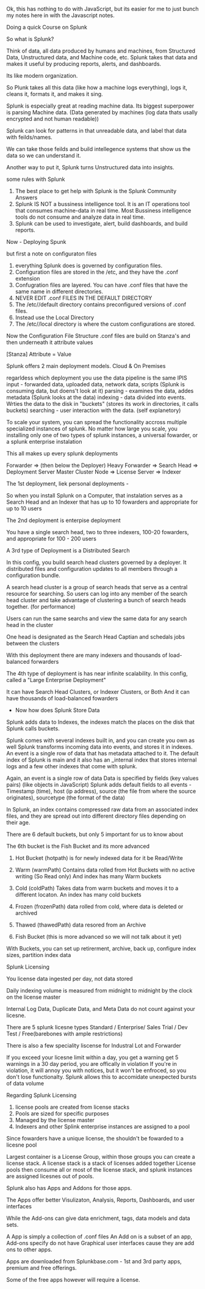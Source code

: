 Ok, this has nothing to do with JavaScript, but its easier for me to just bunch my notes here in with the Javascript notes.

Doing a quick Course on Splunk

So what is Splunk?

Think of data, all data produced by humans and machines, from Structured Data, Unstructured data, and Machine code, etc. Splunk takes that data and makes it useful by producing reports, alerts, and dashboards.

Its like modern organization.

So Plunk takes all this data (like how a machine logs everything), logs it, cleans it, formats it, and makes it sing.

Splunk is especially great at reading machine data. Its biggest superpower is parsing Machine data. (Data generated by machines (log data thats usally encrypted and not human readable))

Splunk can look for patterns in that unreadable data, and label that data with feilds/names.

We can take those feilds and build intellegence systems that show us the data so we can understand it.

Another way to put it, Splunk turns Unstructured data into insights.

some rules with Splunk

1. The best place to get help with Splunk is the Splunk Community Answers
2. Splunk IS NOT a bussiness intelligence tool. It is an IT operations tool that consumes machine-data in real time. Most Bussiness intelligence tools do not consume and analyze data in real time.
3. Splunk can be used to investigate, alert, build dashboards, and build reports.

Now - Deploying Spunk

but first a note on configuraton files

1. everything Splunk does is governed by configuration files.
2. Configuration files are stored in the /etc, and they have the .conf extension
3. Confugration files are layered. You can have .conf files that have the same name in different directories.
4. NEVER EDIT .conf FILES IN THE DEFAULT DIRECTORY
5. The /etc/<app>/default directory contains preconfigured versions of .conf files.
6. Instead use the Local Directory
7. The /etc/<app>/local directory is where the custom configurations are stored.

Now the Configuration File Structure
.conf files are build on Stanza's and then underneath it attribute values

[Stanza]
Attribute = Value

Splunk offers 2 main deployment models.
Cloud & On Premises

regarldess which deployment you use the data pipeline is the same
IPIS
input - forwarded data, uploaded data, network data, scripts (Splunk is consuming data, but doens't look at it)
parsing - examines the data, addes metadata (Splunk looks at the data)
indexing - data divided into events. Wrties the data to the disk in "buckets" (stores its work in directories, it calls buckets)
searching - user interaction with the data. (self explanetory)

To scale your system, you can spread the functionality accross multiple specialized instances of splunk. No matter how large you scale, you installing only one of two types of splunk instances, a universal fowarder, or a splunk enterprise instalation

This all makes up every splunk deployments

Forwarder =>
(then below the Deployer)
Heavy Forwarder => Search Head => Deployment Server
Master Cluster Node => License Server => Indexer

The 1st deployment, liek personal deployments -

So when you install Splunk on a Computer, that instalation serves as a Search Head and an Indexer that has up to 10 fowarders and appropriate for up to 10 users

The 2nd deployment is enterpise deployment

You have a single search head, two to three indexers, 100-20 fowarders, and appropriate for 100 - 200 users

A 3rd type of Deployment is a Distributed Search

In this config, you build search head clusters governed by a deployer. It distributed files and configuration updates to all members through a configuration bundle.

A search head cluster is a group of search heads that serve as a central resource for searching. So users can log into any member of the search head cluster and take advantage of clustering a bunch of search heads together. (for performance)

Users can run the same searchs and view the same data for any search head in the cluster

One head is designated as the Search Head Captian and schedals jobs between the clusters

With this deployment there are many indexers and thousands of load-balanced forwarders

The 4th type of deployment is has near infinite scalability. In this config,
called a "Large Enterprise Deployment"

It can have Search Head Clusters, or Indexer Clusters, or Both
And it can have thousands of load-balanced fowarders

- Now how does Splunk Store Data

Splunk adds data to Indexes, the indexes match the places on the disk that Splunk calls buckets.

Splunk comes with several indexes built in, and you can create you own as well
Splunk transforms incoming data into events, and stores it in indexes.
An event is a single row of data that has metadata attached to it.
The default index of Splunk is main and it also has an \_internal index that stores internal logs and a few other indexes that come with splunk.

Again, an event is a single row of data
Data is specified by fields (key values pairs) (like objects in JavaScript)
Splunk adds default fields to all events - Timestamp (time), host (ip address), source (the file from where the source originates), sourcetype (the format of the data)

In Splunk, an index contains compressed raw data from an associated index files, and they are spread out into different directory files depending on their age.

There are 6 default buckets, but only 5 important for us to know about

The 6th bucket is the Fish Bucket and its more advanced

1. Hot Bucket (hotpath) is for newly indexed data for it be Read/Write
2. Warm (warmPath) Contains data rolled from Hot Buckets with no active writing (So Read only) And index has many Warm buckets
3. Cold (coldPath) Takes data from warm buckets and moves it to a different locaton. An index has many cold buckets
4. Frozen (frozenPath) data rolled from cold, where data is deleted or archived
5. Thawed (thawedPath) data resored from an Archive

6. Fish Bucket (this is more advanced so we will not talk about it yet)

With Buckets, you can set up retirerment, archive, back up, configure index sizes, partition index data

Splunk Licensing

You license data ingested per day, not data stored

Daily indexing volume is measured from midnight to midnight by the clock on the license master

Internal Log Data, Duplicate Data, and Meta Data do not count against your licesne.

There are 5 splunk licesne types
Standard / Enterprise/ Sales Trial / Dev Test / Free(barebones with ample restrictions)

There is also a few speciality liscense for Industral Lot and Forwarder

If you exceed your licesne limit within a day, you get a warning
get 5 warnings in a 30 day period, you are offically in violation
If you're in violation, it will annoy you with notices, but it won't be enfroced, so you don't lose functionalty. Splunk allows this to accomidate unexpected bursts of data volume

Regarding Splunk Licensing

1. license pools are created from license stacks
2. Pools are sized for specific purposes
3. Managed by the license master
4. Indexers and other Splink enterprise instances are assigned to a pool

Since fowarders have a unique license, the shouldn't be fowarded to a licesne pool

Largest container is a License Group, within those groups you can create a license stack.
A license stack is a stack of licenses added together
License pools then consume all or most of the license stack, and splunk instances are assigned licesnes out of pools.

Splunk also has Apps and Addons for those apps.

The Apps offer better Visulizaton, Analysis, Reports, Dashboards, and user interfaces

While the Add-ons can give data enrichment, tags, data models and data sets.

A App is simply a collection of .conf files
An Add on is a subset of an app, Add-ons specify do not have Graphical user interfaces cause they are add ons to other apps.

Apps are downloaded from Splunkbase.com - 1st and 3rd party apps, premium and free offerings.

Some of the free apps however will require a license.
